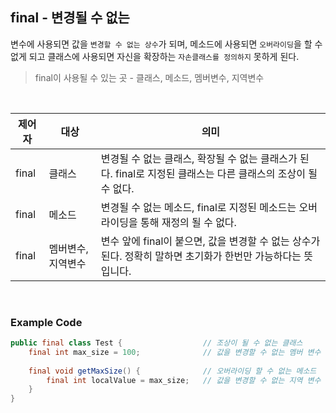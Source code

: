 ## final - 변경될 수 없는

변수에 사용되면 값을 `변경할 수 없는 상수`가 되며, 메소드에 사용되면 `오버라이딩`을 할 수 없게 되고 클래스에 사용되면  자신을 확장하는 `자손클래스를 정의하지` 못하게 된다.

> final이 사용될 수 있는 곳 - 클래스, 메소드, 멤버변수, 지역변수

<br>

| 제어자 | 대상 | 의미 |
|------|---|---|
| final | 클래스|변경될 수 없는 클래스, 확장될 수 없는 클래스가 된다. final로 지정된 클래스는 다른 클래스의 조상이 될 수 없다. |
| final | 메소드|변경될 수 없는 메소드, final로 지정된 메소드는 오버라이딩을 통해 재정의 될 수 없다. |
| final | 멤버변수, 지역변수|변수 앞에 final이 붙으면, 값을 변경할 수 없는 상수가 된다. 정확히 말하면 초기화가 한번만 가능하다는 뜻입니다. |

<br>

### Example Code

```java
public final class Test {                  // 조상이 될 수 없는 클래스
    final int max_size = 100;              // 값을 변경할 수 없는 멤버 변수 (상수)
    
    final void getMaxSize() {              // 오버라이딩 할 수 없는 메소드
        final int localValue = max_size;   // 값을 변경할 수 없는 지역 변수 (상수)
    }
}
```

